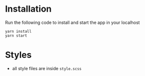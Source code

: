 # Installation
Run the following code to install and start the app in your localhost

```
yarn install
yarn start
```

# Styles
* all style files are inside `style.scss`